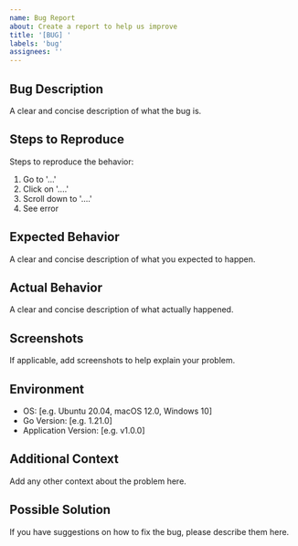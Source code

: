 ```yaml
---
name: Bug Report
about: Create a report to help us improve
title: '[BUG] '
labels: 'bug'
assignees: ''
---
```


## Bug Description
A clear and concise description of what the bug is.

## Steps to Reproduce
Steps to reproduce the behavior:
1. Go to '...'
2. Click on '....'
3. Scroll down to '....'
4. See error

## Expected Behavior
A clear and concise description of what you expected to happen.

## Actual Behavior
A clear and concise description of what actually happened.

## Screenshots
If applicable, add screenshots to help explain your problem.

## Environment
- OS: [e.g. Ubuntu 20.04, macOS 12.0, Windows 10]
- Go Version: [e.g. 1.21.0]
- Application Version: [e.g. v1.0.0]

## Additional Context
Add any other context about the problem here.

## Possible Solution
If you have suggestions on how to fix the bug, please describe them here.
